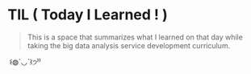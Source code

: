 # TIL ( Today I Learned ! )
> This is a space that summarizes what I learned on that day while taking the big data analysis service development curriculum.


 ꒰◍ˊ◡ˋ꒱੭⁾⁾ 
